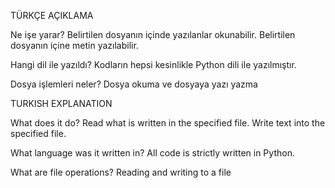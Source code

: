 TÜRKÇE AÇIKLAMA

Ne işe yarar?
Belirtilen dosyanın içinde yazılanlar okunabilir.
Belirtilen dosyanın içine metin yazılabilir.

Hangi dil ile yazıldı?
Kodların hepsi kesinlikle Python dili ile yazılmıştır.

Dosya işlemleri neler?
Dosya okuma ve dosyaya yazı yazma

 
TURKISH EXPLANATION

What does it do?
Read what is written in the specified file.
Write text into the specified file.

What language was it written in?
All code is strictly written in Python.

What are file operations?
Reading and writing to a file
